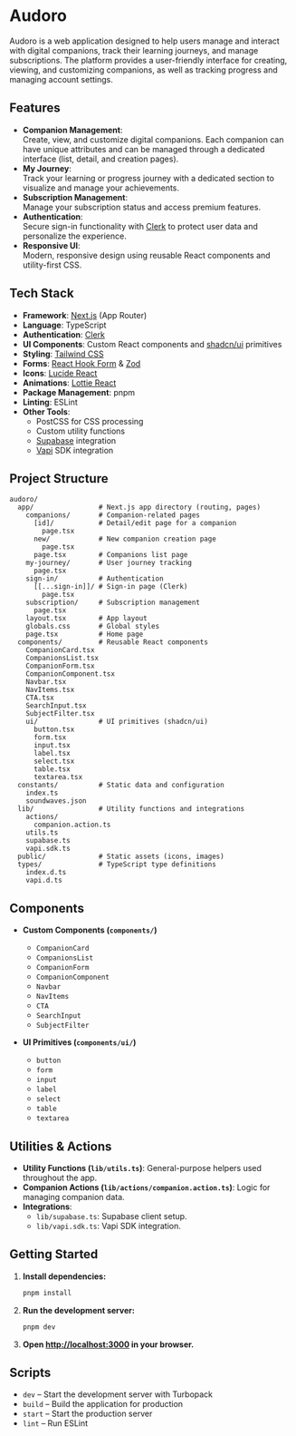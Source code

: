 # Audoro

Audoro is a web application designed to help users manage and interact with digital companions, track their learning journeys, and manage subscriptions. The platform provides a user-friendly interface for creating, viewing, and customizing companions, as well as tracking progress and managing account settings.

## Features

- **Companion Management**:  
  Create, view, and customize digital companions. Each companion can have unique attributes and can be managed through a dedicated interface (list, detail, and creation pages).
- **My Journey**:  
  Track your learning or progress journey with a dedicated section to visualize and manage your achievements.
- **Subscription Management**:  
  Manage your subscription status and access premium features.
- **Authentication**:  
  Secure sign-in functionality with [Clerk](https://clerk.com/) to protect user data and personalize the experience.
- **Responsive UI**:  
  Modern, responsive design using reusable React components and utility-first CSS.

## Tech Stack

- **Framework**: [Next.js](https://nextjs.org/) (App Router)
- **Language**: TypeScript
- **Authentication**: [Clerk](https://clerk.com/)
- **UI Components**: Custom React components and [shadcn/ui](https://ui.shadcn.com/) primitives
- **Styling**: [Tailwind CSS](https://tailwindcss.com/)
- **Forms**: [React Hook Form](https://react-hook-form.com/) & [Zod](https://zod.dev/)
- **Icons**: [Lucide React](https://lucide.dev/guide/packages/lucide-react)
- **Animations**: [Lottie React](https://github.com/gamote/lottie-react)
- **Package Management**: pnpm
- **Linting**: ESLint
- **Other Tools**:  
  - PostCSS for CSS processing  
  - Custom utility functions  
  - [Supabase](https://supabase.com/) integration  
  - [Vapi](https://vapi.ai/) SDK integration

## Project Structure

```
audoro/
  app/                # Next.js app directory (routing, pages)
    companions/       # Companion-related pages
      [id]/           # Detail/edit page for a companion
        page.tsx
      new/            # New companion creation page
        page.tsx
      page.tsx        # Companions list page
    my-journey/       # User journey tracking
      page.tsx
    sign-in/          # Authentication
      [[...sign-in]]/ # Sign-in page (Clerk)
        page.tsx
    subscription/     # Subscription management
      page.tsx
    layout.tsx        # App layout
    globals.css       # Global styles
    page.tsx          # Home page
  components/         # Reusable React components
    CompanionCard.tsx
    CompanionsList.tsx
    CompanionForm.tsx
    CompanionComponent.tsx
    Navbar.tsx
    NavItems.tsx
    CTA.tsx
    SearchInput.tsx
    SubjectFilter.tsx
    ui/               # UI primitives (shadcn/ui)
      button.tsx
      form.tsx
      input.tsx
      label.tsx
      select.tsx
      table.tsx
      textarea.tsx
  constants/          # Static data and configuration
    index.ts
    soundwaves.json
  lib/                # Utility functions and integrations
    actions/
      companion.action.ts
    utils.ts
    supabase.ts
    vapi.sdk.ts
  public/             # Static assets (icons, images)
  types/              # TypeScript type definitions
    index.d.ts
    vapi.d.ts
```

## Components

- **Custom Components (`components/`)**  
  - `CompanionCard`  
  - `CompanionsList`  
  - `CompanionForm`  
  - `CompanionComponent`  
  - `Navbar`  
  - `NavItems`  
  - `CTA`  
  - `SearchInput`  
  - `SubjectFilter`

- **UI Primitives (`components/ui/`)**  
  - `button`  
  - `form`  
  - `input`  
  - `label`  
  - `select`  
  - `table`  
  - `textarea`

## Utilities & Actions

- **Utility Functions (`lib/utils.ts`)**: General-purpose helpers used throughout the app.
- **Companion Actions (`lib/actions/companion.action.ts`)**: Logic for managing companion data.
- **Integrations**:  
  - `lib/supabase.ts`: Supabase client setup.  
  - `lib/vapi.sdk.ts`: Vapi SDK integration.

## Getting Started

1. **Install dependencies:**
   ```bash
   pnpm install
   ```

2. **Run the development server:**
   ```bash
   pnpm dev
   ```

3. **Open [http://localhost:3000](http://localhost:3000) in your browser.**

## Scripts

- `dev` – Start the development server with Turbopack
- `build` – Build the application for production
- `start` – Start the production server
- `lint` – Run ESLint